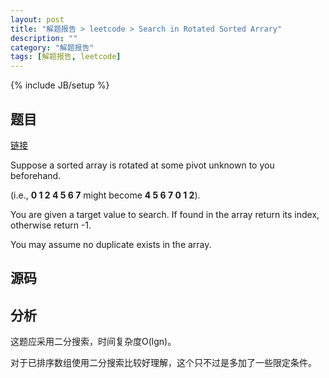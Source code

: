 ```yaml
---
layout: post
title: "解题报告 > leetcode > Search in Rotated Sorted Arrary"
description: ""
category: "解题报告"
tags: [解题报告, leetcode]
---
```

{% include JB/setup %}

## 题目

[链接](https://oj.leetcode.com/problems/search-in-rotated-sorted-array/)

Suppose a sorted array is rotated at some pivot unknown to you beforehand.

(i.e., **0 1 2 4 5 6 7** might become **4 5 6 7 0 1 2**).

You are given a target value to search. If found in the array return its index, otherwise return -1.

You may assume no duplicate exists in the array.

<!--more-->

## 源码

<script src="https://gist.github.com/squirrel20/6552cd0d227f789b94fb.js"></script>

## 分析

这题应采用二分搜索，时间复杂度O(lgn)。

对于已排序数组使用二分搜索比较好理解，这个只不过是多加了一些限定条件。

